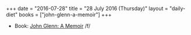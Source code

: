 +++
date = "2016-07-28"
title = "28 July 2016 (Thursday)"
layout = "daily-diet"
books = ["john-glenn-a-memoir"]
+++

<ul>
<li class="entry Book">Book: <a href="/books/john-glenn-a-memoir">John Glenn: A Memoir</a> /f/</li>
</ul>